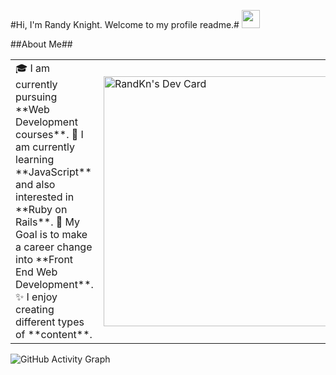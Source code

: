 #Hi, I'm Randy Knight. Welcome to my profile readme.# <img src="https://github.com/RandKn/RandKn/blob/master/Assets/Hi.gif" width="29px">

##About Me##

<table>
<tr>
  <td valign="center">
    🎓 I am currently pursuing **Web Development courses**.
    🌱 I am currently learning **JavaScript** and also interested in **Ruby on Rails**.
    🎯 My Goal is to make a career change into **Front End Web Development**.
    ✨ I enjoy creating different types of **content**.
<td >

<a href="https://app.daily.dev/Randwulf"><img src="https://api.daily.dev/devcards/7ce33e4730d0494c9d97a4103881b999.png?r=ypk" width="400" alt="RandKn's Dev Card"/></a>

</tr>
</table>

![GitHub Activity Graph](https://activity-graph.herokuapp.com/graph?username=#your-username&theme=dracula&hide_border=true)
